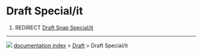 # Draft Special/it
1.  REDIRECT [Draft Snap Special/it](Draft_Snap_Special/it.md)



---
![](images/Button_right.svg) [documentation index](../README.md) > [Draft](Draft_Workbench.md) > Draft Special/it

